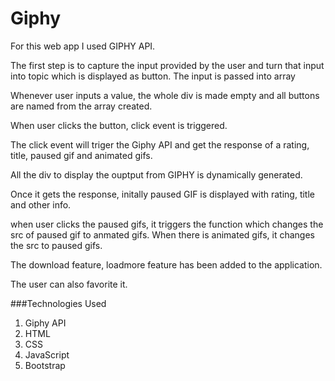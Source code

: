 # Giphy

For this web app I used GIPHY API.

The first step is to capture the input provided by the user and turn that input into topic which is displayed as button. The input is passed into array

Whenever user inputs a value, the whole div is made empty and all buttons are named from the array created.

When user clicks the button, click event is triggered. 

The click event will triger the Giphy API and get the response of a rating, title, paused gif and animated gifs.

All the div to display the ouptput from GIPHY is dynamically generated.

Once it gets the response, initally paused GIF is displayed with rating, title and other info.  

when user clicks the paused gifs, it triggers the function which changes the src of paused gif to anmated gifs. When there is animated gifs, it changes the src to paused gifs.

The download feature, loadmore feature has been added to the application.

The user can also favorite it.

###Technologies Used
1. Giphy API
2. HTML
3. CSS
4. JavaScript
5. Bootstrap